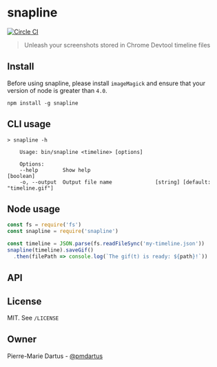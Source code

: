 # snapline

[![Circle CI](https://circleci.com/gh/pmdartus/snapline.svg?style=svg)](https://circleci.com/gh/pmdartus/snapline)

> Unleash your screenshots stored in Chrome Devtool timeline files

## Install

Before using snapline, please install `imageMagick` and ensure that your version of node is greater than `4.0`.

```shell
npm install -g snapline
```

## CLI usage

```shell
> snapline -h

    Usage: bin/snapline <timeline> [options]

    Options:
    --help        Show help                                              [boolean]
    -o, --output  Output file name              [string] [default: "timeline.gif"]
```

## Node usage

```js
const fs = require('fs')
const snapline = require('snapline')

const timeline = JSON.parse(fs.readFileSync('my-timeline.json'))
snapline(timeline).saveGif()
  .then(filePath => console.log(`The gif(t) is ready: ${path}!`))
```

## API



## License

MIT. See `/LICENSE`

## Owner

Pierre-Marie Dartus - [@pmdartus](https://github.com/pmdartus)
